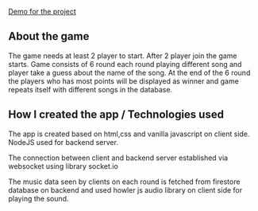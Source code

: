 <a href="http://guessthesong.ata243y.com/">Demo for the project</a>

<h2>About the game</h2>
The game needs at least 2 player to start. After 2 player join the game starts. Game consists of 6 round each round playing different song and player take a guess about the name of the song. At the end of the 6 round the players who has most points will be displayed as winner and game repeats itself with different songs in the database.


<h2>How I created the app / Technologies used</h2>

The app is created based on html,css and vanilla javascript on client side. NodeJS used for backend server.

The connection between client and backend server established via websocket using library socket.io

The music data seen by clients on each round is fetched from firestore database on backend and used howler js audio library on client side for playing the sound.
